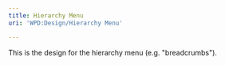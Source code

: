 ```yaml
---
title: Hierarchy Menu
uri: 'WPD:Design/Hierarchy Menu'

---
```

This is the design for the hierarchy menu (e.g. "breadcrumbs").